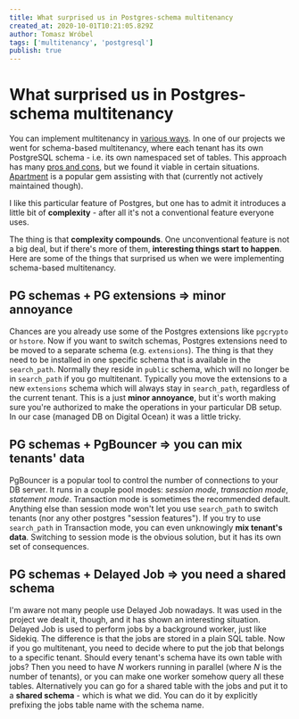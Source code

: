 ```yaml
---
title: What surprised us in Postgres-schema multitenancy
created_at: 2020-10-01T10:21:05.829Z
author: Tomasz Wróbel
tags: ['multitenancy', 'postgresql']
publish: true
---
```


# What surprised us in Postgres-schema multitenancy

You can implement multitenancy in [various ways](https://blog.arkency.com/comparison-of-approaches-to-multitenancy-in-rails-apps/). In one of our projects we went for schema-based multitenancy, where each tenant has its own PostgreSQL schema - i.e. its own namespaced set of tables. This approach has many [pros and cons](https://blog.arkency.com/comparison-of-approaches-to-multitenancy-in-rails-apps/), but we found it viable in certain situations. [Apartment](https://github.com/influitive/apartment) is a popular gem assisting with that (currently not actively maintained though).

<!-- more -->

I like this particular feature of Postgres, but one has to admit it introduces a little bit of **complexity** - after all it's not a conventional feature everyone uses.

The thing is that **complexity compounds**. One unconventional feature is not a big deal, but if there's more of them, **interesting things start to happen**. Here are some of the things that surprised us when we were implementing schema-based multitenancy.

## PG schemas + PG extensions ⇒ minor annoyance 

Chances are you already use some of the Postgres extensions like `pgcrypto` or `hstore`. Now if you want to switch schemas, Postgres extensions need to be moved to a separate schema (e.g. `extensions`). The thing is that they need to be installed in one specific schema that is available in the `search_path`. Normally they reside in `public` schema, which will no longer be in `search_path` if you go multitenant. Typically you move the extensions to a new `extensions` schema which will always stay in `search_path`, regardless of the current tenant. This is a just **minor annoyance**, but it's worth making sure you're authorized to make the operations in your particular DB setup. In our case (managed DB on Digital Ocean) it was a little tricky.

## PG schemas + PgBouncer ⇒ you can mix tenants' data

PgBouncer is a popular tool to control the number of connections to your DB server. It runs in a couple pool modes: _session mode_, _transaction mode_, _statement mode_. Transaction mode is sometimes the recommended default. Anything else than session mode won't let you use `search_path` to switch tenants (nor any other postgres "session features"). If you try to use `search_path` in Transaction mode, you can even unknowingly **mix tenant's data**. Switching to session mode is the obvious solution, but it has its own set of consequences.

## PG schemas + Delayed Job ⇒ you need a shared schema

I'm aware not many people use Delayed Job nowadays. It was used in the project we dealt it, though, and it has shown an interesting situation. Delayed Job is used to perform jobs by a background worker, just like Sidekiq. The difference is that the jobs are stored in a plain SQL table. Now if you go multitenant, you need to decide where to put the job that belongs to a specific tenant. Should every tenant's schema have its own table with jobs? Then you need to have _N_ workers running in parallel (where _N_ is the number of tenants), or you can make one worker somehow query all these tables. Alternatively you can go for a shared table with the jobs and put it to a **shared schema** - which is what we did. You can do it by explicitly prefixing the jobs table name with the schema name. 
